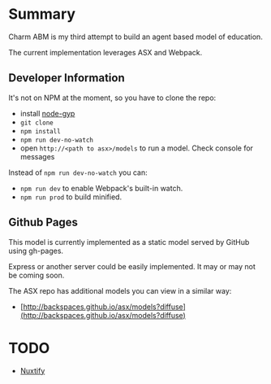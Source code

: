 # Summary

Charm ABM is my third attempt to build an agent based model of education.

The current implementation leverages ASX and Webpack.

## Developer Information

It's not on NPM at the moment, so you have to clone the repo:
* install [node-gyp](https://github.com/nodejs/node-gyp)
* `git clone`
* `npm install`
* `npm run dev-no-watch`
* open `http://<path to asx>/models` to run a model. Check console for messages

Instead of `npm run dev-no-watch` you can:
* `npm run dev` to enable Webpack's built-in watch.
* `npm run prod` to build minified.

## Github Pages

This model is currently implemented as a static model served by GitHub using gh-pages.

Express or another server could be easily implemented. It may or may not be coming soon.

The ASX repo has additional models you can view in a similar way:
* [http://backspaces.github.io/asx/models?diffuse](http://backspaces.github.io/asx/models?diffuse)


# TODO
* [Nuxtify](https://github.com/nuxt-community/express-template)

